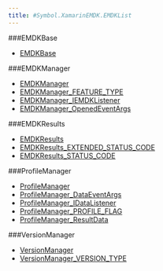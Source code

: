 ```yaml
---
title: #Symbol.XamarinEMDK.EMDKList
---
```


###EMDKBase

* [EMDKBase](/emdk-for-xamarin/1-0/api/EMDKBase)


###EMDKManager

* [EMDKManager](/emdk-for-xamarin/1-0/api/EMDKManager)
* [EMDKManager_FEATURE_TYPE](/emdk-for-xamarin/1-0/api/EMDKManager_FEATURE_TYPE)
* [EMDKManager_IEMDKListener](/emdk-for-xamarin/1-0/api/EMDKManager_IEMDKListener)
* [EMDKManager_OpenedEventArgs](/emdk-for-xamarin/1-0/api/EMDKManager_OpenedEventArgs)


###EMDKResults

* [EMDKResults](/emdk-for-xamarin/1-0/api/EMDKResults)
* [EMDKResults_EXTENDED_STATUS_CODE](/emdk-for-xamarin/1-0/api/EMDKResults_EXTENDED_STATUS_CODE)
* [EMDKResults_STATUS_CODE](/emdk-for-xamarin/1-0/api/EMDKResults_STATUS_CODE)


###ProfileManager

* [ProfileManager](/emdk-for-xamarin/1-0/api/ProfileManager)
* [ProfileManager_DataEventArgs](/emdk-for-xamarin/1-0/api/ProfileManager_DataEventArgs)
* [ProfileManager_IDataListener](/emdk-for-xamarin/1-0/api/ProfileManager_IDataListener)
* [ProfileManager_PROFILE_FLAG](/emdk-for-xamarin/1-0/api/ProfileManager_PROFILE_FLAG)
* [ProfileManager_ResultData](/emdk-for-xamarin/1-0/api/ProfileManager_ResultData)


###VersionManager

* [VersionManager](/emdk-for-xamarin/1-0/api/VersionManager)
* [VersionManager_VERSION_TYPE](/emdk-for-xamarin/1-0/api/VersionManager_VERSION_TYPE)





